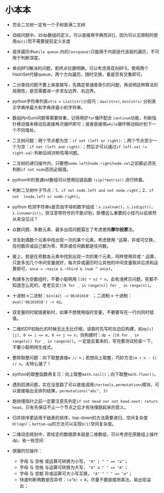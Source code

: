 # 小本本

- 完全二叉树一定有一个子树是满二叉树

- 动规问题中，对dp数组的定义，可以直接用字典而非[]，因为可以无限制的使用`dp[i]`而不需要提前定义长度

- 层序遍历中`while queue:`内的`len(queue)`只能用于内部迭代该层的遍历，不可用于判断深度。

- 单向BFS解决的问题，若终点位置明确，可以考虑用双向BFS，使用两个HashSet代替queue，两个方向遍历，随时交换，看是否有交集即可。

- 二分查找问题不要上来直接写，先搞定普通查索引的问题，再说明这种算法的局限性，是否需要进一步求左边界、右边界。

- python字符串列表`strs = List[str]`小技巧：`max(strs)`, `min(strs)` 分别表示字典序最大和字典序最小的字符串。

- 数组内nSum问题等需要排重，记得用好`for`循环配合 `continue`功能，判断指针移动值未移动后直接再次循环即可；或者直接用`while`循环移动指针到下一个不同值处。

- 二叉树问题：两个节点都为空：`if not (left or right):`；两个节点至少一个为空：`if not (left and right):`；然后才可以通过`if left.val != right.val:`判断后续对称性等问题。

- 二叉树的递归操作内，只要想`node.left`/`node.right`/`node.val`之前都必须先判断`if not node`否则必报错。

- python中的普通list数组可以使用拉链函数 `(zip(*matrix))` 进行转置。

- 判断二叉树叶子节点：1、`if not node.left and not node.right`；2、`if not  (node.left or node.right)`。

- python 检测字符串s是否由字母和数字组成：`s.isalnum()`，`s.isdigit()`，`s.isnumeric()`。但注意带符号的不能识别，卧槽这么重要的小技巧以前居然从来没见过？

- 众数问题、多数元素、最多出现问题莫忘了考虑使用**摩尔投票**法。

- 涉及到偶数个元素中找出现一次的某个元素，考虑使用 `^`运算，异或可交换，任何数异或自己都为零，零异或任何数都是任何数。

- 接上，若是在奇数各元素中找到出现一次的某个元素，同样使用异或 `^` 运算，只是多加几个中间变量就好，每次异或遍历时让其他的中间变量取非后求和运算即可，`once = ~twice & ~third & (num ^ once)`。

- 构建多为空数组时，不要小聪明用 `[[0] * n] * n`，会有浅拷贝问题，死都不知道怎么死的，老老实实`[[0 for _ in range(n)] for _ in range(n)]`。

- 十进制->二进制：`bin(42) ->'0b101010' `；二进制-> 十进制：`eval('0b101010') -> 42`。

- 双变量同时赋值更新时，如果不想使用临时变量，不要要写在一行内同时赋值。

- 二维的DP初始化的时候无比无比仔细，读取时先写的左边后构建，如`dp[i][j], 0 <= i <= m, 0 <= j <= n`，则构建时：`dp = [[0 for _ in range(n)] for _ in range(m)]`。一定是反着来的，写完要测试检查一下，不要小聪明用生成式。

- 整除取整问题：向下取整直接`m // n`；若想向上取整，巧妙方法`(m + n - 1) // n`。太特么骚了！

- python的取整函数再复习：向上取整`math.ceil()`；向下取整`math.floor()`。

- 遇到回溯问题，实在没思路了可以直接调用`itertools.permutations`模块，可以直接输出全排列结果，`permutations("abc", 3)`

- 跑快慢指针之前一定要注意先判定`if not head nor not head.next: return head`，只有先保证不止一个节点之后才有快慢跑起来的意义。

- 归并排序更适用于链表的排序，top-down的方法需要递归，空间复杂度`O(logn)`；`bottom-up`的方法可以实现`O(1)`空间复杂度。

- 二维动态规划中，若给定的数据原本就是二维数组，可以考虑在原数组上操作dp，省一些空间
- 很骚的位操作：
  - 字母 与 空格 或运算可转换为小写， `"A" | " " == "a"`；
  - 字母 与 空格 与运算可转换为大写， `"A" & " " == "A"`；
  - 字母 与 空额 异或运算可大小写互换， `"A" ^ " " == "a"`；
  - 快速判断两数是否异号：`(a^b) < 0`，尽量不要直接用乘法，易出现溢出；

